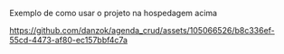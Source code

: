 Exemplo de como usar o projeto na hospedagem acima 


https://github.com/danzok/agenda_crud/assets/105066526/b8c336ef-55cd-4473-af80-ec157bbf4c7a

